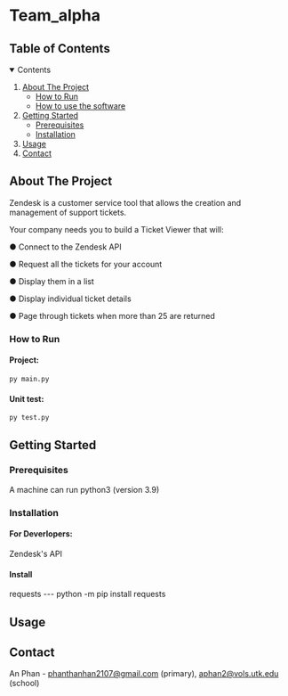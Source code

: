 # Team_alpha

<!-- TABLE OF CONTENTS -->
## Table of Contents
<details open="open">
  <summary>Contents</summary>
  <ol>
    <li>
      <a href="#about-the-project">About The Project</a>
      <ul>
        <li><a href=#how-to-run>How to Run</a></li>
        <li><a href=#how-to-use-the-software>How to use the software</a></li>
      </ul>
    </li>
    <li>
      <a href="#getting-started">Getting Started</a>
      <ul>
        <li><a href="#prerequisites">Prerequisites</a></li>
        <li><a href="#installation">Installation</a></li>
      </ul>
    </li>
    <li>
      <a href="#usage">Usage</a>
      <ul>
      </ul>
    </li>
    <li><a href="#contact">Contact</a></li>
  </ol>
</details>



## About The Project

Zendesk is a customer service tool that allows the creation and management of support tickets.

Your company needs you to build a Ticket Viewer that will:

● Connect to the Zendesk API

● Request all the tickets for your account

● Display them in a list

● Display individual ticket details

● Page through tickets when more than 25 are returned
### How to Run
#### Project: 
    py main.py
    
#### Unit test:
    py test.py



<!-- GETTING STARTED -->
## Getting Started

### Prerequisites
A machine can run python3 (version 3.9)

### Installation

#### For Deverlopers:
   Zendesk's API 


#### Install 
  requests --- python -m pip install requests
  


## Usage


## Contact
An Phan - phanthanhan2107@gmail.com (primary), aphan2@vols.utk.edu (school)




